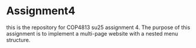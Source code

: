 # Assignment4

this is the repository for COP4813 su25 assignment 4. The purpose of this assignment is to implement a multi-page website with a nested menu structure.
